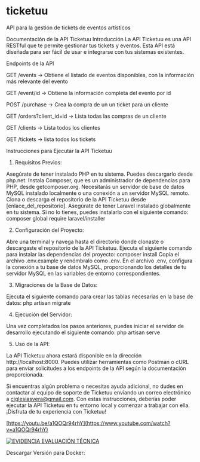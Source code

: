 # ticketuu
 API para la gestión de tickets de eventos artísticos
 
Documentación de la API Ticketuu
Introducción
La API Ticketuu es una API RESTful que te permite gestionar tus tickets y eventos. Esta API está diseñada para ser fácil de usar e integrarse con tus sistemas existentes.

Endpoints de la API

GET /events -> Obtiene el listado de eventos disponibles, con la información más
relevante del evento

GET /event/id -> Obtiene la información completa del evento por id

POST /purchase -> Crea la compra de un un ticket para un cliente 

GET /orders?client_id=id -> Lista todas las compras de un cliente 

GET /clients -> Lista todos los clientes

GET /tickets -> lista todos los tickets



Instrucciones para Ejecutar la API Ticketuu

1. Requisitos Previos:

Asegúrate de tener instalado PHP en tu sistema. Puedes descargarlo desde php.net.
Instala Composer, que es un administrador de dependencias para PHP, desde getcomposer.org.
Necesitarás un servidor de base de datos MySQL instalado localmente o una conexión a un servidor MySQL remoto.
Clona o descarga el repositorio de la API Ticketuu desde [enlace_del_repositorio].
Asegúrate de tener Laravel instalado globalmente en tu sistema. Si no lo tienes, puedes instalarlo con el siguiente comando:
composer global require laravel/installer

2. Configuración del Proyecto:

Abre una terminal y navega hasta el directorio donde clonaste o descargaste el repositorio de la API Ticketuu.
Ejecuta el siguiente comando para instalar las dependencias del proyecto:
composer install
Copia el archivo .env.example y renómbralo como .env.
En el archivo .env, configura la conexión a tu base de datos MySQL, proporcionando los detalles de tu servidor MySQL en las variables de entorno correspondientes.

3. Migraciones de la Base de Datos:

Ejecuta el siguiente comando para crear las tablas necesarias en la base de datos:
php artisan migrate

4. Ejecución del Servidor:

Una vez completados los pasos anteriores, puedes iniciar el servidor de desarrollo ejecutando el siguiente comando:
php artisan serve

5. Uso de la API:

La API Ticketuu ahora estará disponible en la dirección http://localhost:8000.
Puedes utilizar herramientas como Postman o cURL para enviar solicitudes a los endpoints de la API según la documentación proporcionada.

Si encuentras algún problema o necesitas ayuda adicional, no dudes en contactar al equipo de soporte de Ticketuu enviando un correo electrónico a ciglesiasvera@gmail.com.
Con estas instrucciones, deberías poder ejecutar la API Ticketuu en tu entorno local y comenzar a trabajar con ella. ¡Disfruta de tu experiencia con Ticketuu!



[https://youtu.be/a1QOQr94rhY](https://www.youtube.com/watch?v=a1QOQr94rhY)

[![EVIDENCIA EVALUACIÓN TÉCNICA](https://img.youtube.com/vi/a1QOQr94rhY/0.jpg)](https://www.youtube.com/watch?v=a1QOQr94rhY)


Descargar Versión para Docker: 
